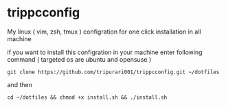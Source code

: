 # trippcconfig
My linux ( vim, zsh, tmux ) configration for one click installation in all machine

if you want to install this configration in your machine enter following command
( targeted os are ubuntu and opensuse )
```
git clone https://github.com/tripurari001/trippcconfig.git ~/dotfiles
```
and then
```
cd ~/dotfiles && chmod +x install.sh && ./install.sh
